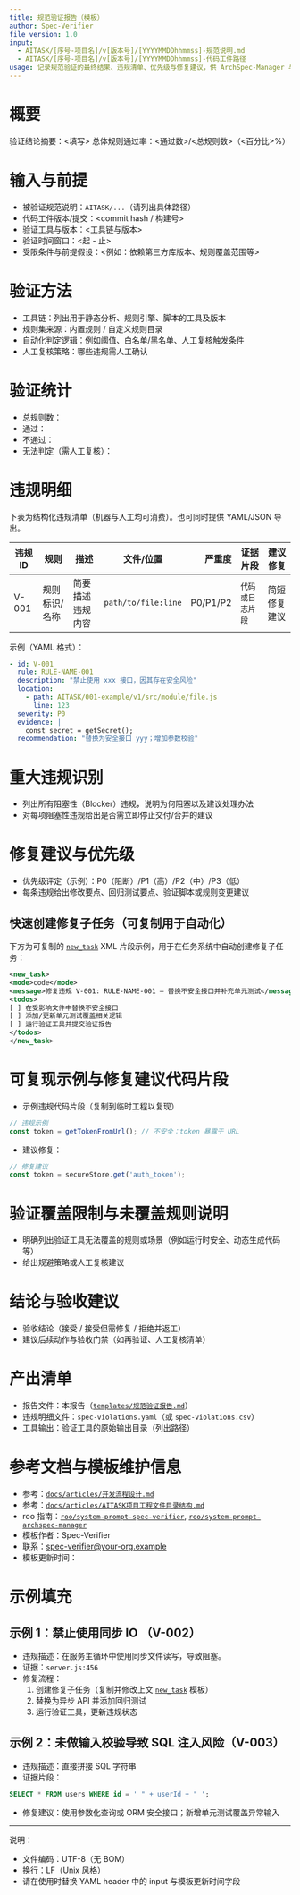 ```yaml
---
title: 规范验证报告（模板）
author: Spec-Verifier
file_version: 1.0
input:
  - AITASK/[序号-项目名]/v[版本号]/[YYYYMMDDhhmmss]-规范说明.md
  - AITASK/[序号-项目名]/v[版本号]/[YYYYMMDDhhmmss]-代码工件路径
usage: 记录规范验证的最终结果、违规清单、优先级与修复建议，供 ArchSpec-Manager 与 Group-Job-Manager 使用
---
```


# 概要
验证结论摘要：<填写>
总体规则通过率：<通过数>/<总规则数>（<百分比>%）

# 输入与前提
- 被验证规范说明：`AITASK/...`（请列出具体路径）
- 代码工件版本/提交：<commit hash / 构建号>
- 验证工具与版本：<工具链与版本>
- 验证时间窗口：<起 - 止>
- 受限条件与前提假设：<例如：依赖第三方库版本、规则覆盖范围等>

# 验证方法
- 工具链：列出用于静态分析、规则引擎、脚本的工具及版本
- 规则集来源：内置规则 / 自定义规则目录
- 自动化判定逻辑：例如阈值、白名单/黑名单、人工复核触发条件
- 人工复核策略：哪些违规需人工确认

# 验证统计
- 总规则数：<int>
- 通过：<int>
- 不通过：<int>
- 无法判定（需人工复核）：<int>

# 违规明细
下表为结构化违规清单（机器与人工均可消费）。也可同时提供 YAML/JSON 导出。

| 违规ID | 规则 | 描述 | 文件/位置 | 严重度 | 证据片段 | 建议修复 |
|---|---|---|---|---:|---|---|
| V-001 | 规则标识/名称 | 简要描述违规内容 | `path/to/file:line` | P0/P1/P2 | ```代码或日志片段``` | 简短修复建议 |

示例（YAML 格式）：
```yaml
- id: V-001
  rule: RULE-NAME-001
  description: "禁止使用 xxx 接口，因其存在安全风险"
  location:
    - path: AITASK/001-example/v1/src/module/file.js
      line: 123
  severity: P0
  evidence: |
    const secret = getSecret();
  recommendation: "替换为安全接口 yyy；增加参数校验"
```

# 重大违规识别
- 列出所有阻塞性（Blocker）违规，说明为何阻塞以及建议处理办法
- 对每项阻塞性违规给出是否需立即停止交付/合并的建议

# 修复建议与优先级
- 优先级评定（示例）：P0（阻断）/P1（高）/P2（中）/P3（低）
- 每条违规给出修改要点、回归测试要点、验证脚本或规则变更建议

## 快速创建修复子任务（可复制用于自动化）
下方为可复制的 [`new_task`](roo/new_task:1) XML 片段示例，用于在任务系统中自动创建修复子任务：
```xml
<new_task>
<mode>code</mode>
<message>修复违规 V-001: RULE-NAME-001 — 替换不安全接口并补充单元测试</message>
<todos>
[ ] 在受影响文件中替换不安全接口
[ ] 添加/更新单元测试覆盖相关逻辑
[ ] 运行验证工具并提交验证报告
</todos>
</new_task>
```

# 可复现示例与修复建议代码片段
- 示例违规代码片段（复制到临时工程以复现）
```javascript
// 违规示例
const token = getTokenFromUrl(); // 不安全：token 暴露于 URL
```
- 建议修复：
```javascript
// 修复建议
const token = secureStore.get('auth_token');
```

# 验证覆盖限制与未覆盖规则说明
- 明确列出验证工具无法覆盖的规则或场景（例如运行时安全、动态生成代码等）
- 给出规避策略或人工复核建议

# 结论与验收建议
- 验收结论（接受 / 接受但需修复 / 拒绝并返工）
- 建议后续动作与验收门禁（如再验证、人工复核清单）

# 产出清单
- 报告文件：本报告（[`templates/规范验证报告.md`](templates/规范验证报告.md:1)）
- 违规明细文件：`spec-violations.yaml`（或 `spec-violations.csv`）
- 工具输出：验证工具的原始输出目录（列出路径）

# 参考文档与模板维护信息
- 参考：[`docs/articles/开发流程设计.md`](docs/articles/开发流程设计.md:1)
- 参考：[`docs/articles/AITASK项目工程文件目录结构.md`](docs/articles/AITASK项目工程文件目录结构.md:1)
- roo 指南：[`roo/system-prompt-spec-verifier`](roo/system-prompt-spec-verifier:1), [`roo/system-prompt-archspec-manager`](roo/system-prompt-archspec-manager:1)
- 模板作者：Spec-Verifier
- 联系：spec-verifier@your-org.example
- 模板更新时间：<YYYY-MM-DD hh:mm:ss>

# 示例填充
## 示例 1：禁止使用同步 IO （V-002）
- 违规描述：在服务主循环中使用同步文件读写，导致阻塞。
- 证据：`server.js:456`
- 修复流程：
  1. 创建修复子任务（复制并修改上文 [`new_task`](roo/new_task:1) 模板）
  2. 替换为异步 API 并添加回归测试
  3. 运行验证工具，更新违规状态

## 示例 2：未做输入校验导致 SQL 注入风险（V-003）
- 违规描述：直接拼接 SQL 字符串
- 证据片段：
```sql
SELECT * FROM users WHERE id = ' " + userId + " ';
```
- 修复建议：使用参数化查询或 ORM 安全接口；新增单元测试覆盖异常输入

---
说明：
- 文件编码：UTF-8（无 BOM）
- 换行：LF（Unix 风格）
- 请在使用时替换 YAML header 中的 input 与模板更新时间字段